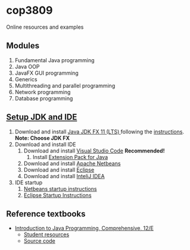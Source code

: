 # cop3809

Online resources and examples

## Modules

1. Fundamental Java programming
2. Java OOP
3. JavaFX GUI programming
4. Generics
5. Multithreading and parallel programming
6. Network programming
7. Database programming

## [Setup JDK and IDE](https://media.pearsoncmg.com/ph/esm/ecs_liang_ijp_12/cw/#software)
1. Download and install [Java JDK FX 11 (LTS) ](https://www.azul.com/downloads/?version=java-11-lts&os=windows&architecture=x86-64-bit&package=jdk) following the [instructions](https://docs.azul.com/core/zulu-openjdk/install/windows). **Note: Choose JDK FX**
2. Download and install IDE
   1. Download and install [Visual Studio Code](https://code.visualstudio.com/) **Recommended!**
      1. Install [Extension Pack for Java](https://marketplace.visualstudio.com/items?itemName=vscjava.vscode-java-pack)
   2. Download and install [Apache Netbeans](https://netbeans.apache.org/)
   3. Download and install [Eclipse](https://www.eclipse.org/downloads/)
   4. Download and install [InteliJ IDEA](https://www.jetbrains.com/idea/)
3. IDE startup
   1. [Netbeans startup instructions](https://media.pearsoncmg.com/ph/esm/ecs_liang_ijp_11/cw/content/supplements/Supplement2dNetBeansStartup.pdf)
   2. [Eclipse Startup Instructions](https://media.pearsoncmg.com/ph/esm/ecs_liang_ijp_11/cw/content/supplements/Supplement2fEclipseStartup.pdf)

## Reference textbooks
* [Introduction to Java Programming, Comprehensive, 12/E](https://media.pearsoncmg.com/bc/abp/cs-resources/products/product.html#product,isbn=0136519350)
  * [Student resources](https://media.pearsoncmg.com/ph/esm/ecs_liang_ijp_12/cw/)
  * [Source code](https://media.pearsoncmg.com/ph/esm/ecs_liang_ijp_12/cw/content/source-code.php)